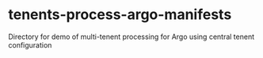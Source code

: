 # tenents-process-argo-manifests
Directory for demo of multi-tenent processing for Argo using central tenent configuration
